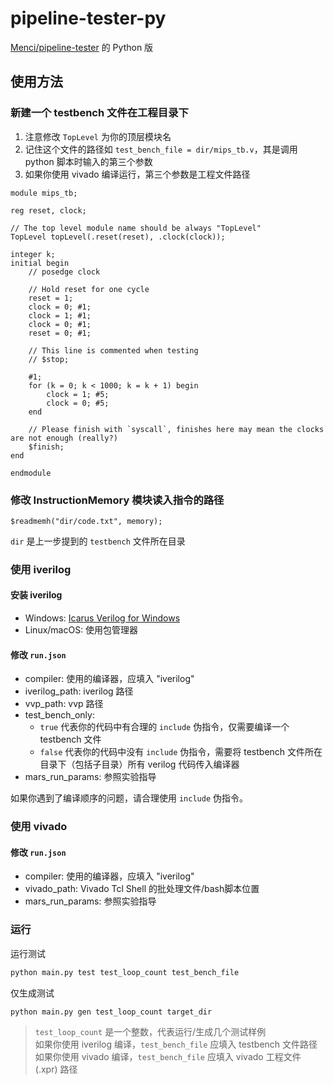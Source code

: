 # pipeline-tester-py

[Menci/pipeline-tester](https://github.com/Menci/pipeline-tester) 的 Python 版  

## 使用方法

### 新建一个 testbench 文件在工程目录下

1. 注意修改 `TopLevel` 为你的顶层模块名
2. 记住这个文件的路径如 `test_bench_file = dir/mips_tb.v`，其是调用 python 脚本时输入的第三个参数
3. 如果你使用 vivado 编译运行，第三个参数是工程文件路径

```iverilog
module mips_tb;

reg reset, clock;

// The top level module name should be always "TopLevel"
TopLevel topLevel(.reset(reset), .clock(clock));

integer k;
initial begin
    // posedge clock

    // Hold reset for one cycle
    reset = 1;
    clock = 0; #1;
    clock = 1; #1;
    clock = 0; #1;
    reset = 0; #1;
    
    // This line is commented when testing
    // $stop;

    #1;
    for (k = 0; k < 1000; k = k + 1) begin
        clock = 1; #5;
        clock = 0; #5;
    end

    // Please finish with `syscall`, finishes here may mean the clocks are not enough (really?)
    $finish;
end
    
endmodule
```

### 修改 InstructionMemory 模块读入指令的路径

`$readmemh("dir/code.txt", memory);`

`dir` 是上一步提到的 `testbench` 文件所在目录

### 使用 iverilog  

#### 安装 iverilog  

- Windows: [Icarus Verilog for Windows](https://bleyer.org/icarus/)  
- Linux/macOS: 使用包管理器  

#### 修改 `run.json`

- compiler: 使用的编译器，应填入 "iverilog"
- iverilog_path: iverilog 路径
- vvp_path: vvp 路径
- test_bench_only:  
  - `true` 代表你的代码中有合理的 `include` 伪指令，仅需要编译一个 testbench 文件  
  - `false` 代表你的代码中没有 `include` 伪指令，需要将 testbench 文件所在目录下（包括子目录）所有 verilog 代码传入编译器  
- mars_run_params: 参照实验指导

如果你遇到了编译顺序的问题，请合理使用 `include` 伪指令。    

### 使用 vivado  

#### 修改 `run.json`

- compiler: 使用的编译器，应填入 "iverilog"
- vivado_path: Vivado Tcl Shell 的批处理文件/bash脚本位置
- mars_run_params: 参照实验指导

### 运行  

运行测试

```bash
python main.py test test_loop_count test_bench_file
```

仅生成测试

```bash
python main.py gen test_loop_count target_dir
```

> `test_loop_count` 是一个整数，代表运行/生成几个测试样例  
> 如果你使用 iverilog 编译，`test_bench_file` 应填入 testbench 文件路径  
> 如果你使用 vivado 编译，`test_bench_file` 应填入 vivado 工程文件 (.xpr) 路径  
